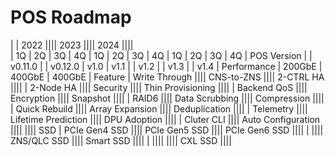 # POS Roadmap

|            |   2022                   ||||          2023        ||||        2024        ||||             
             | 1Q | 2Q      | 3Q | 4Q      | 1Q   | 2Q   | 3Q | 4Q   | 1Q | 2Q   | 3Q | 4Q   |
 POS Version |    | v0.11.0 |    | v0.12.0 | v1.0 | v1.1 |    | v1.2 |    | v1.3 |    | v1.4 |
 Performance | 200GbE                      | 400GbE                  | 400GbE                |
 Feature     | Write Through            |||| CNS-to-ZNS           |||| 2-CTRL HA          ||||
             | 2-Node HA                |||| Security             |||| Thin Provisioning  ||||
             | Backend QoS              |||| Encryption           |||| Snapshot           ||||
             | RAID6                    |||| Data Scrubbing       |||| Compression        ||||
             | Quick Rebuild            |||| Array Expansion      |||| Deduplication      ||||
             | Telemetry                |||| Lifetime Prediction  |||| DPU Adoption       ||||
             | Cluter CLI               |||| Auto Configuration   ||||                    ||||
 SSD         | PCIe Gen4 SSD            |||| PCIe Gen5 SSD        |||| PCIe Gen6 SSD      ||||
             |                          |||| ZNS/QLC SSD          |||| Smart SSD          ||||
             |                          ||||                      |||| CXL SSD            ||||    
